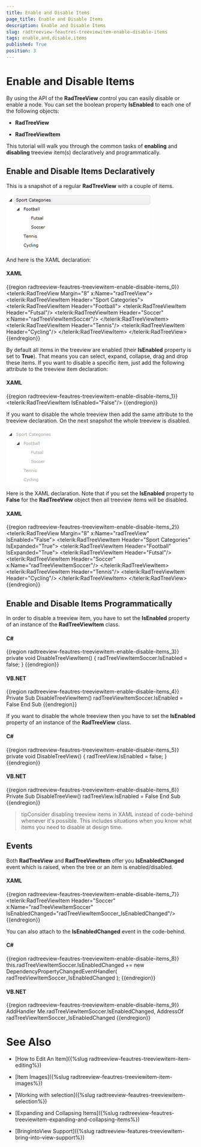 ```yaml
---
title: Enable and Disable Items
page_title: Enable and Disable Items
description: Enable and Disable Items
slug: radtreeview-feautres-treeviewitem-enable-disable-items
tags: enable,and,disable,items
published: True
position: 3
---
```


# Enable and Disable Items



By using the API of the __RadTreeView__ control you can easily disable or enable a node. You can set the boolean property __IsEnabled__ to each one of the following objects:

* __RadTreeView__

* __RadTreeViewItem__

This tutorial will walk you through the common tasks of __enabling__ and __disabling__ treeview item(s) declaratively and programmatically.

## Enable and Disable Items Declaratively 

This is a snapshot of a regular __RadTreeView__ with a couple of items.

![](images/RadTreeView_TreeViewItemEnableDisableItems_001.png)

And here is the XAML declaration:

#### __XAML__

{{region radtreeview-feautres-treeviewitem-enable-disable-items_0}}
	<telerik:RadTreeView Margin="8" x:Name="radTreeView">
	    <telerik:RadTreeViewItem Header="Sport Categories">
	        <telerik:RadTreeViewItem Header="Football">
	            <telerik:RadTreeViewItem Header="Futsal"/>
	            <telerik:RadTreeViewItem Header="Soccer"
	                x:Name="radTreeViewItemSoccer"/>
	        </telerik:RadTreeViewItem>
	        <telerik:RadTreeViewItem Header="Tennis"/>
	        <telerik:RadTreeViewItem Header="Cycling"/>
	    </telerik:RadTreeViewItem>
	</telerik:RadTreeView>
	{{endregion}}



By default all items in the treeview are enabled (their __IsEnabled__ property is set to __True__). That means you can select, expand, collapse, drag and drop these items. If you want to disable a specific item, just add the following attribute to the treeview item declaration: 

#### __XAML__

{{region radtreeview-feautres-treeviewitem-enable-disable-items_1}}
	<telerik:RadTreeViewItem IsEnabled="False"/>
	{{endregion}}



If you want to disable the whole treeview then add the same attribute to the treeview declaration. On the next snapshot the whole treeview is disabled. 

![](images/RadTreeView_TreeViewItemEnableDisableItems_010.png)

Here is the XAML declaration. Note that if you set the __IsEnabled__ property to __False__ for the __RadTreeView__ object then all treeview items will be disabled. 

#### __XAML__

{{region radtreeview-feautres-treeviewitem-enable-disable-items_2}}
	<telerik:RadTreeView Margin="8" x:Name="radTreeView" IsEnabled="False">
	    <telerik:RadTreeViewItem Header="Sport Categories" IsExpanded="True">
	        <telerik:RadTreeViewItem Header="Football" IsExpanded="True">
	            <telerik:RadTreeViewItem Header="Futsal"/>
	            <telerik:RadTreeViewItem Header="Soccer"
	                x:Name="radTreeViewItemSoccer"/>
	        </telerik:RadTreeViewItem>
	        <telerik:RadTreeViewItem Header="Tennis"/>
	        <telerik:RadTreeViewItem Header="Cycling"/>
	    </telerik:RadTreeViewItem>
	</telerik:RadTreeView>
	{{endregion}}



## Enable and Disable Items Programmatically

In order to disable a treeview item, you have to set the __IsEnabled__ property of an instance of the __RadTreeViewItem__ class. 

#### __C#__

{{region radtreeview-feautres-treeviewitem-enable-disable-items_3}}
	private void DisableTreeViewItem()
	{
	    radTreeViewItemSoccer.IsEnabled = false;
	}
	{{endregion}}



#### __VB.NET__

{{region radtreeview-feautres-treeviewitem-enable-disable-items_4}}
	Private Sub DisableTreeViewItem()
	    radTreeViewItemSoccer.IsEnabled = False
	End Sub
	{{endregion}}



If you want to disable the whole treeview then you have to set the __IsEnabled__ property of an instance of the __RadTreeView__ class. 

#### __C#__

{{region radtreeview-feautres-treeviewitem-enable-disable-items_5}}
	private void DisableTreeView()
	{
	    radTreeView.IsEnabled = false;
	}
	{{endregion}}



#### __VB.NET__

{{region radtreeview-feautres-treeviewitem-enable-disable-items_6}}
	Private Sub DisableTreeView()
	    radTreeView.IsEnabled = False
	End Sub
	{{endregion}}



>tipConsider disabling treeview items in XAML instead of code-behind whenever it's possible. This includes situations when you know what items you need to disable at design time.

## Events 

Both __RadTreeView__ and __RadTreeViewItem__ offer you __IsEnabledChanged__ event which is raised, when the tree or an item is enabled/disabled.

#### __XAML__

{{region radtreeview-feautres-treeviewitem-enable-disable-items_7}}
	<telerik:RadTreeViewItem Header="Soccer"
	    x:Name="radTreeViewItemSoccer" IsEnabledChanged="radTreeViewItemSoccer_IsEnabledChanged"/>
	{{endregion}}



You can also attach to the __IsEnabledChanged__ event in the code-behind.

#### __C#__

{{region radtreeview-feautres-treeviewitem-enable-disable-items_8}}
	this.radTreeViewItemSoccer.IsEnabledChanged += new DependencyPropertyChangedEventHandler( radTreeViewItemSoccer_IsEnabledChanged );
	{{endregion}}



#### __VB.NET__

{{region radtreeview-feautres-treeviewitem-enable-disable-items_9}}
	AddHandler Me.radTreeViewItemSoccer.IsEnabledChanged, AddressOf radTreeViewItemSoccer_IsEnabledChanged
	{{endregion}}



# See Also

 * [How to Edit An Item]({%slug radtreeview-feautres-treeviewitem-item-editing%})

 * [Item Images]({%slug radtreeview-feautres-treeviewitem-item-images%})

 * [Working with selection]({%slug radtreeview-feautres-treeviewitem-selection%})

 * [Expanding and Collapsing Items]({%slug radtreeview-feautres-treeviewitem-expanding-and-collapsing-items%})

 * [BringIntoView Support]({%slug radtreeview-features-treeviewitem-bring-into-view-support%})
